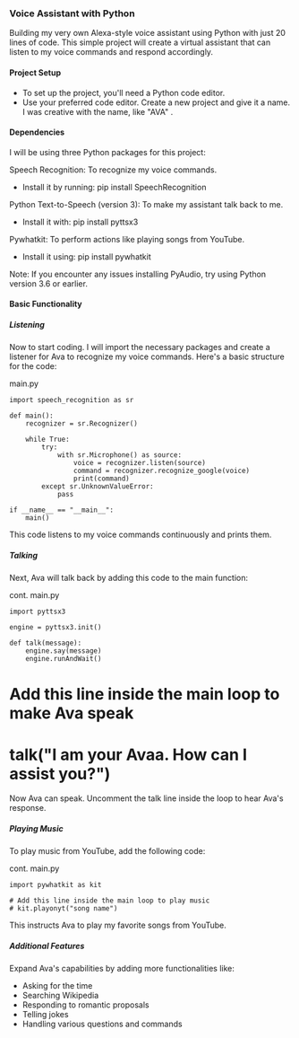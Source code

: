 ### Voice Assistant with Python

Building my very own Alexa-style voice assistant using Python with just 20 lines of code. 
This simple project will create a virtual assistant that can listen to my voice commands and respond accordingly. 

#### Project Setup
- To set up the project, you'll need a Python code editor. 
- Use your preferred code editor.
Create a new project and give it a name. I was creative with the name, like "AVA" .

#### Dependencies
I will be using three Python packages for this project:

Speech Recognition: To recognize my voice commands.
- Install it by running: pip install SpeechRecognition

Python Text-to-Speech (version 3): To make my assistant talk back to me.
- Install it with: pip install pyttsx3

Pywhatkit: To perform actions like playing songs from YouTube.
- Install it using: pip install pywhatkit

Note: If you encounter any issues installing PyAudio, try using Python version 3.6 or earlier.

#### Basic Functionality
##### Listening
Now to start coding. I will import the necessary packages and create a listener for Ava to recognize my voice commands. Here's a basic structure for the code:

main.py
```
import speech_recognition as sr

def main():
    recognizer = sr.Recognizer()

    while True:
        try:
            with sr.Microphone() as source:
                voice = recognizer.listen(source)
                command = recognizer.recognize_google(voice)
                print(command)
        except sr.UnknownValueError:
            pass

if __name__ == "__main__":
    main()
```

This code listens to my voice commands continuously and prints them.

##### Talking
Next, Ava will talk back by adding this code to the main function:

cont.
main.py
```
import pyttsx3

engine = pyttsx3.init()

def talk(message):
    engine.say(message)
    engine.runAndWait()
```

# Add this line inside the main loop to make Ava speak
# talk("I am your Avaa. How can I assist you?")

Now Ava can speak. Uncomment the talk line inside the loop to hear Ava's response.

##### Playing Music
To play music from YouTube, add the following code:

cont.
main.py
```
import pywhatkit as kit

# Add this line inside the main loop to play music
# kit.playonyt("song name")
```

This instructs Ava to play my favorite songs from YouTube.

##### Additional Features
Expand Ava's capabilities by adding more functionalities like:

- Asking for the time
- Searching Wikipedia
- Responding to romantic proposals
- Telling jokes
- Handling various questions and commands




